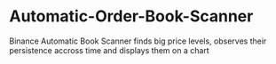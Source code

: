 # Automatic-Order-Book-Scanner
Binance Automatic Book Scanner finds big price levels, observes their persistence accross time and displays them on a chart
